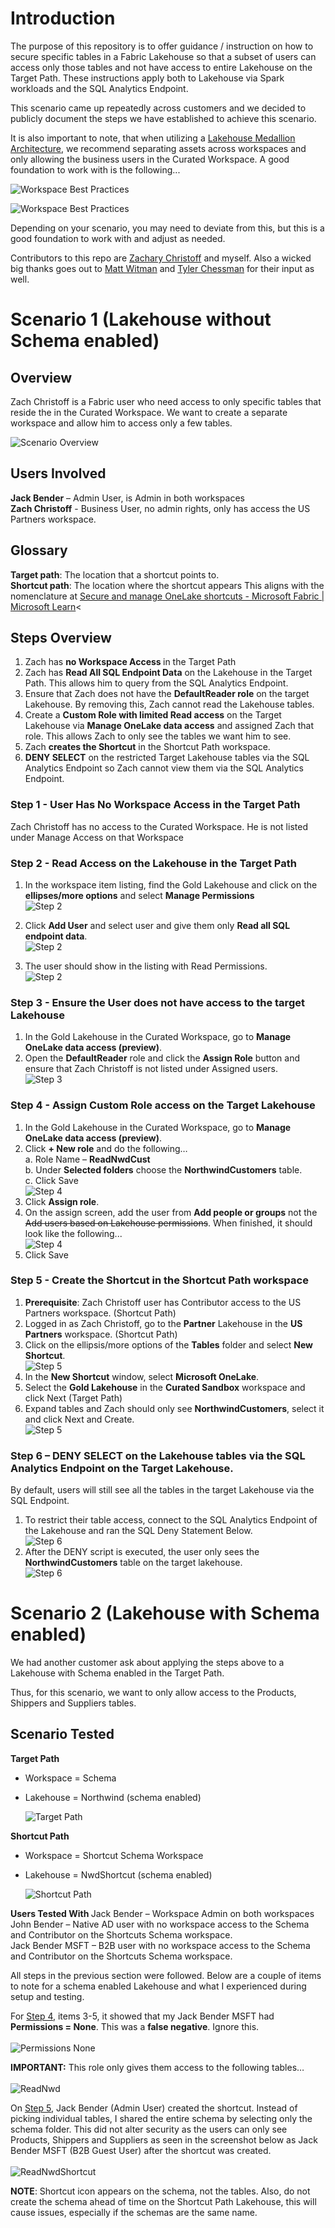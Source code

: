 # Introduction

The purpose of this repository is to offer guidance / instruction on how to secure specific tables in a Fabric Lakehouse so that a subset of users can access only those tables and not have access to entire Lakehouse on the Target Path.  These instructions apply both to Lakehouse via Spark workloads and the SQL Analytics Endpoint.

This scenario came up repeatedly across customers and we decided to publicly document the steps we have established to achieve this scenario.

It is also important to note, that when utilizing a [Lakehouse Medallion Architecture](https://learn.microsoft.com/en-us/fabric/onelake/onelake-medallion-lakehouse-architecture), we recommend separating assets across workspaces and only allowing the business users in the Curated Workspace.  A good foundation to work with is the following...

![Workspace Best Practices](./img/wrkspcbest1.png)

![Workspace Best Practices](./img/wrkspcbest2.png)

Depending on your scenario, you may need to deviate from this, but this is a good foundation to work with and adjust as needed.

Contributors to this repo are [Zachary Christoff](https://www.linkedin.com/in/zach-christoff-485b7466/) and myself.  Also a wicked big thanks goes out to [Matt Witman](https://www.linkedin.com/in/matt-witman-2280b337/) and [Tyler Chessman](https://www.linkedin.com/in/tyler-chessman/) for their input as well.

# Scenario 1 (Lakehouse without Schema enabled)
## Overview
Zach Christoff is a Fabric user who need access to only specific tables that reside the in the Curated Workspace.  We want to create a separate workspace and allow him to access only a few tables.

![Scenario Overview](./img/scenariooverview.png)

## Users Involved 
<B>Jack Bender</B> – Admin User, is Admin in both workspaces<br>
<B>Zach Christoff</B> - Business User, no admin rights, only has access the US Partners workspace.

## Glossary
<B>Target path</B>: The location that a shortcut points to.<BR>
<B>Shortcut path</B>: The location where the shortcut appears
This aligns with the nomenclature at [Secure and manage OneLake shortcuts - Microsoft Fabric | Microsoft Learn](https://learn.microsoft.com/en-us/fabric/onelake/onelake-shortcut-security)<

## Steps Overview
1. Zach has <b>no Workspace Access </b>in the Target Path
2. Zach has <b>Read All SQL Endpoint Data</b> on the Lakehouse in the Target Path.  This allows him to query from the SQL Analytics Endpoint.
3. Ensure that Zach does not have the <b>DefaultReader role</b> on the target Lakehouse.  By removing this, Zach cannot read the Lakehouse tables.
4. Create a <b>Custom Role with limited Read access</b> on the Target Lakehouse via <b>Manage OneLake data access</b> and assigned Zach that role.  This allows Zach to only see the tables we want him to see.
5. Zach <b>creates the Shortcut</b> in the Shortcut Path workspace.  
6. <b>DENY SELECT</b> on the restricted Target Lakehouse tables via the SQL Analytics Endpoint so Zach cannot view them via the SQL Analytics Endpoint.   

### Step 1 - User Has No Workspace Access in the Target Path
Zach Christoff has no access to the Curated Workspace.  He is not listed under Manage Access on that Workspace

### Step 2 - Read Access on the Lakehouse in the Target Path

1. In the workspace item listing, find the Gold Lakehouse and click on the <b>ellipses/more options</b> and select <b>Manage Permissions</b><BR>
![Step 2](./img/step2.png)

2. Click <b>Add User</b> and select user and give them only <b>Read all SQL endpoint data</b>.<BR>
![Step 2](./img/step2b.png)

3. The user should show in the listing with Read Permissions.<BR>
![Step 2](./img/step2c.png)


### Step 3 - Ensure the User does not have access to the target Lakehouse

1. In the Gold Lakehouse in the Curated Workspace, go to <b>Manage OneLake data access (preview)</b>.
2. Open the <b>DefaultReader</b> role and click the <b>Assign Role</b> button and ensure that Zach Christoff is not listed under Assigned users.<BR>
![Step 3](./img/step3.png)

### Step 4 - Assign Custom Role access on the Target Lakehouse

1. In the Gold Lakehouse in the Curated Workspace, go to <b>Manage OneLake data access (preview)</b>.
2. Click <b>+ New role</b> and do the following…<br>
   a. Role Name – <b>ReadNwdCust</b> <br>
   b. Under <b>Selected folders</b> choose the <b>NorthwindCustomers</b> table.<br>
   c. Click Save<br>
   ![Step 4](./img/step4.png)
3. Click <b>Assign role</b>.
4. On the assign screen, add the user from <b>Add people or groups</b> not the ~~Add users based on Lakehouse permissions~~.  When finished, it should look like the following...<BR>
   ![Step 4](./img/step4b.png)
5. Click Save

### Step 5 - Create the Shortcut in the Shortcut Path workspace

1. <b>Prerequisite</b>: Zach Christoff user has Contributor access to the US Partners workspace.  (Shortcut Path)
2. Logged in as Zach Christoff, go to the <b>Partner</b> Lakehouse in the <b>US Partners</b> workspace. (Shortcut Path)
3. Click on the ellipsis/more options of the <b>Tables</b> folder and select <b>New Shortcut</b>.<BR>
    ![Step 5](./img/step5a.png)
4. In the <b>New Shortcut</b> window, select <b>Microsoft OneLake</b>.
5. Select the <b>Gold Lakehouse</b> in the <b>Curated Sandbox</b> workspace and click Next  (Target Path)
6. Expand tables and Zach should only see <b>NorthwindCustomers</b>, select it and click Next and Create.<BR>
    ![Step 5](./img/step5b.png)

### Step 6 – DENY SELECT on the Lakehouse tables via the SQL Analytics Endpoint on the Target Lakehouse.
By default, users will still see all the tables in the target Lakehouse via the SQL Endpoint.  
1. To restrict their table access, connect to the SQL Analytics Endpoint of the Lakehouse and ran the SQL Deny Statement Below.<BR>
    ![Step 6](./img/step6a.png)
2. After the DENY script is executed, the user only sees the <b>NorthwindCustomers</b> table on the target lakehouse.  <BR>
    ![Step 6](./img/step6b.png)


# Scenario 2 (Lakehouse with Schema enabled)
We had another customer ask about applying the steps above to a Lakehouse with Schema enabled in the Target Path.

Thus, for this scenario, we want to only allow access to the Products, Shippers and Suppliers tables.

## Scenario Tested

<b>Target Path</b>
-	Workspace = Schema
-	Lakehouse = Northwind (schema enabled)

    ![Target Path](./img/targetpath.png)

<b>Shortcut Path</b> 
-	Workspace = Shortcut Schema Workspace
-	Lakehouse = NwdShortcut (schema enabled)

    ![Shortcut Path](./img/shortcutpath.png)

<b> Users Tested With </b>
Jack Bender – Workspace Admin on both workspaces<br>
John Bender – Native AD user with no workspace access to the Schema and Contributor on the Shortcuts Schema workspace.<br>
Jack Bender MSFT – B2B user with no workspace access to the Schema and Contributor on the Shortcuts Schema workspace.<br>

All steps in the previous section were followed.  Below are a couple of items to note for a schema enabled Lakehouse and what I experienced during setup and testing.

For [Step 4](#step-4---assign-custom-role-access-on-the-target-lakehouse), items 3-5, it showed that my Jack Bender MSFT had <B>Permissions = None</b>.  This was a <b>false negative</b>.  Ignore this.<BR>&nbsp;<BR>
    ![Permissions None](./img/permissions-none.png)

<B>IMPORTANT:</B>  This role only gives them access to the following tables…
<BR>&nbsp;<BR>
    ![ReadNwd](./img/readnwd.png)

On [Step 5](#step-5---create-the-shortcut-in-the-shortcut-path-workspace), Jack Bender (Admin User) created the shortcut.  Instead of picking individual tables, I shared the entire schema by selecting only the schema folder.  This did not alter security as the users can only see Products, Shippers and Suppliers as seen in the screenshot below as Jack Bender MSFT (B2B Guest User) after the shortcut was created.
<BR>&nbsp;<BR>
    ![ReadNwdShortcut](./img/nwdshortcut.png)

<b>NOTE</b>:  Shortcut icon appears on the schema, not the tables.   Also, do not create the schema ahead of time on the Shortcut Path Lakehouse, this will cause issues, especially if the schemas are the same name.


















